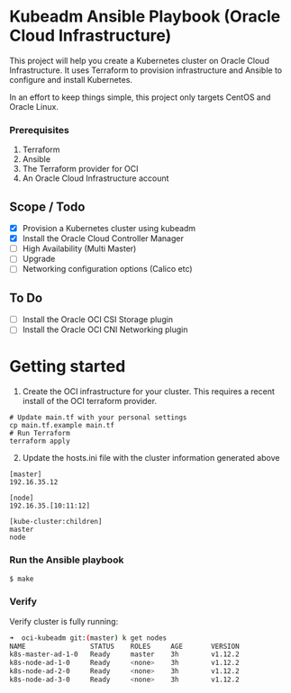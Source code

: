 # Kubeadm Ansible Playbook (Oracle Cloud Infrastructure)

This project will help you create a Kubernetes cluster on Oracle Cloud Infrastructure. It uses Terraform to provision infrastructure and Ansible to configure and install Kubernetes.

In an effort to keep things simple, this project only targets CentOS and Oracle Linux.

### Prerequisites 

1. Terraform
2. Ansible
3. The Terraform provider for OCI
4. An Oracle Cloud Infrastructure account

## Scope / Todo

- [x] Provision a Kubernetes cluster using kubeadm
- [x] Install the Oracle Cloud Controller Manager
- [ ] High Availability (Multi Master)
- [ ] Upgrade
- [ ] Networking configuration options (Calico etc)

## To Do

- [ ] Install the Oracle OCI CSI Storage plugin 
- [ ] Install the Oracle OCI CNI Networking plugin

# Getting started

1. Create the OCI infrastructure for your cluster. This requires a recent install of the OCI terraform provider.

```
# Update main.tf with your personal settings
cp main.tf.example main.tf
# Run Terraform
terraform apply
```

2. Update the hosts.ini file with the cluster information generated above

```
[master]
192.16.35.12

[node]
192.16.35.[10:11:12]

[kube-cluster:children]
master
node
```

### Run the Ansible playbook

```sh
$ make
```

### Verify

Verify cluster is fully running:

```sh
➜  oci-kubeadm git:(master) k get nodes
NAME                STATUS    ROLES     AGE       VERSION
k8s-master-ad-1-0   Ready     master    3h        v1.12.2
k8s-node-ad-1-0     Ready     <none>    3h        v1.12.2
k8s-node-ad-2-0     Ready     <none>    3h        v1.12.2
k8s-node-ad-3-0     Ready     <none>    3h        v1.12.2
```
